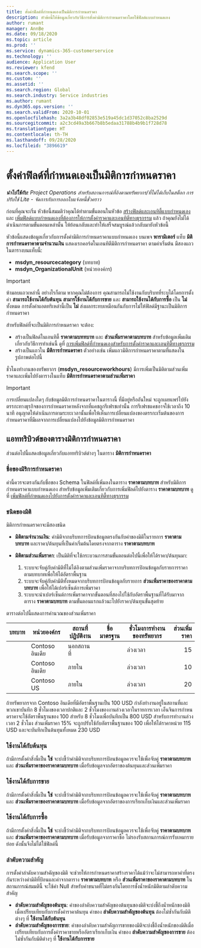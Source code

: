 ```yaml
---
title: ตั้งค่าฟิลด์ที่กำหนดเองเป็นมิติการกำหนดราคา
description: หัวข้อนี้ให้ข้อมูลเกี่ยวกับวิธีการตั้งค่ามิติการกำหนดราคาโดยใช้ฟิลด์แบบกำหนดเอง
author: rumant
manager: AnnBe
ms.date: 09/18/2020
ms.topic: article
ms.prod: ''
ms.service: dynamics-365-customerservice
ms.technology: ''
audience: Application User
ms.reviewer: kfend
ms.search.scope: ''
ms.custom: ''
ms.assetid: ''
ms.search.region: Global
ms.search.industry: Service industries
ms.author: rumant
ms.dyn365.ops.version: ''
ms.search.validFrom: 2020-10-01
ms.openlocfilehash: 3a2a3b48df02853e519a45dc1d37052c8ba2529d
ms.sourcegitcommit: a2c3cd49a3b667b8b5edaa31788b4b9b1f728d78
ms.translationtype: HT
ms.contentlocale: th-TH
ms.lasthandoff: 09/28/2020
ms.locfileid: "3896619"
---
```

# <a name="set-up-custom-fields-as-pricing-dimensions"></a>ตั้งค่าฟิลด์ที่กำหนดเองเป็นมิติการกำหนดราคา

_**นำไปใช้กับ:** Project Operations สำหรับสถานการณ์ที่อิงตามทรัพยากร/ที่ไม่ได้เก็บในสต็อก การปรับใช้ Lite - จัดการกับการออกใบแจ้งหนี้ชั่วคราว_

ก่อนที่คุณจะเริ่ม หัวข้อนี้สมมติว่าคุณได้ทำตามขั้นตอนในหัวข้อ [สร้างฟิลด์และเอนทิตี้แบบกำหนดเอง](create-custom-fields-entities-pricing-dimensions.md) และ [เพิ่มฟิลด์แบบกำหนดเองที่ต้องการให้การตั้งค่าราคาและเอนทิตีทางธุรกรรม](add-custom-fields-price-setup-transactional-entities.md) แล้ว ถ้าคุณยังไม่ได้ดำเนินการตามขั้นตอนเหล่านั้น ให้ย้อนกลับและทำให้เสร็จสมบูรณ์แล้วกลับมายังหัวข้อนี้ 

หัวข้อนี้แสดงข้อมูลเกี่ยวกับการตั้งค่ามิติการกำหนดราคาแบบกำหนดเอง บนเพจ **พารามิเตอร์** แท็บ **มิติการกำหนดราคาตามจำนวนเงิน** แสดงเรกคอร์ดในเอนทิตีมิติการกำหนดราคา ตามค่าเริ่มต้น มีสองแถวในตารางบนแท็บนี้:

- **msdyn_resourcecategory** (บทบาท)
- **msdyn_OrganizationalUnit** (หน่วยองค์กร)

> [!IMPORTANT]
> ห้ามลบแถวเหล่านี้ อย่างไรก็ตาม หากคุณไม่ต้องการ คุณสามารถไม่ใช้งานกับบริบทที่ระบุได้โดยการตั้งค่า **สามารถใช้งานได้กับต้นทุน** **สามารใช้งานได้กับการขาย** และ **สามารถใช้งานได้กับการซื้อ** เป็น **ไม่** ทั้งหมด การตั้งค่าแอตทริเหล่านี้เป็น **ไม่** ส่งผลกระทบเหมือนกันกับการไม่ให้ฟิลด์มีฐานะเป็นมิติการกำหนดราคา

สำหรับฟิลด์ที่จะเป็นมิติการกำหนดราคา จะต้อง:

- สร้างเป็นฟิลด์ในเอนทิตี้ **ราคาตามบททบาท** และ **ส่วนเพิ่มราคาตามบทบาท** สำหรับข้อมูลเพิ่มเติมเกี่ยวกับวิธีการทำเช่นนี้ ดูที่ [การเพิ่มฟิลด์ที่กำหนดเองสำหรับการตั้งค่าราคาและเอนทิตี้ทางธุรกรรม](add-custom-fields-price-setup-transactional-entities.md)
- สร้างเป็นแถวใน **มิติการกำหนดราคา** ตัวอย่างเช่น เพิ่มแถวมิติการกำหนดราคาตามที่แสดงในรูปภาพต่อไปนี้ 

ชั่วโมงทำงานของทรัพยากร (**msdyn_resourceworkhours**) มีการเพิ่มเป็นมิติตามส่วนเพิ่มราคาและเพิ่มไปยังตารางในแท็บ **มิติการกำหนดราคาตามส่วนเพิ่มราคา**

> [!IMPORTANT]
> การเปลี่ยนแปลงใดๆ กับข้อมูลมิติการกำหนดราคาในตารางนี้ ที่มีอยู่หรืออันใหม่ จะถูกเผยแพร่ไปยังตรรกะทางธุรกิจของการกำหนดราคาหลังจากที่แคชถูกรีเฟรชเท่านั้น การรีเฟรชแคชอาจใช้เวลาถึง 10 นาที อนุญาตให้ดำเนินการตามระยะเวลานั้นเพื่อให้เห็นการเปลี่ยนแปลงของตรรกะเริ่มต้นของการกำหนดราคาที่มีผลจากการเปลี่ยนแปลงไปยังข้อมูลมิติการกำหนดราคา


## <a name="attributes-of-the-pricing-dimensions-table"></a>แอททริบิวต์ของตารางมิติการกำหนดราคา
ส่วนต่อไปนี้แสดงข้อมูลเกี่ยวกับแอททริบิวต์ต่างๆ ในตาราง **มิติการกำหนดราคา**

### <a name="pricing-dimension-name"></a>ชื่อของมิริการกำหนดราคา
ค่านี้ควรจะตรงกันกับชื่อของ Schema ในฟิลด์ที่เพิ่มลงในตาราง **ราคาตามบทบาท** สำหรับมิติการกำหนดราคาแบบกำหนดเอง สำหรับข้อมูลเพิ่มเติมเกี่ยวกับการเพิ่มฟิลด์ไปยังตาราง **ราคาตามบทบาท** ดูที่ [เพิ่มฟิลด์ที่กำหนดเองไปยังการตั้งค่าราคาและเอนทิตี้ทางธุรกรรม](add-custom-fields-price-setup-transactional-entities.md)

### <a name="type-of-dimension"></a>ชนิดของมิติ
มิติการกำหนดราคาจะมีสองชนิด
  
  - **มิติตามจำนวนเงิน**: ค่ามิติจากบริบทการป้อนข้อมูลตรงกันกับค่าของมิติในรายการ **ราคาตามบทบาท** และราคา/ต้นทุนที่เป็นค่าเริ่มต้นโดยตรงจากตาราง **ราคาตามบทบาท**
  - **มิติตามส่วนเพิ่มราคา**: เป็นมิติที่จะใช้กระบวนการสามขั้นตอนต่อไปนี้เพื่อให้ได้ราคา/ต้นทุนมา:
 
    1. ระบบจะจับคู่กับค่ามิติที่ไม่ได้อิงตามส่วนเพิ่มราคาจากบริบทการป้อนข้อมูลกับรายการราคาตามบทบาทเพื่อให้ได้อัตราพื้นฐาน
    2. ระบบจะจับคู่กับค่ามิติทั้งหมดจากบริบทการป้อนข้อมูลกับรายการ **ส่วนเพิ่มราคาของราคาตามบทบาท** เพื่อให้ได้เปอร์เซ็นต์การเพิ่มราคา
    3. ระบบจะนำเปอร์เซ็นต์การเพิ่มราคาจากขั้นตอนที่สองไปใช้กับอัตราพื้นฐานที่ได้รับมาจากตาราง **ราคาตามบทบาท** ตามขั้นตอนแรกแล้วนะไปยังราคา/ต้นทุนขั้นสุดท้าย
   
   ตารางต่อไปนี้แสดงการคำนวณของส่วนเพิ่มราคา
  
| บทบาท        | หน่วยองค์กร    |สถานที่ปฏิบัติงาน      |ชื่อมาตรฐาน      |ชั่วโมงการทำงานของทรัพยากร      |  ส่วนเพิ่มราคา|
| ------------|-------------|-------------------|--------------------|-------------------------|--------:|
|             | Contoso อินเดีย|นอกสถานที่            |                    |ล่วงเวลา                 |15     |
|             | Contoso อินเดีย|ภายใน             |                    |ล่วงเวลา                 |10     |
|             | Contoso US   |ภายใน             |                    |ล่วงเวลา                 |20     |


ถ้าทรัพยากรจาก Contoso อินเดียที่มีอัตราพื้นฐานเป็น 100 USD กำลังทำงานอยู่ในสถานที่และพวกเขาบันทึก 8 ชั่วโมงของเวลาปกติและ 2 ชั่วโมงของงานล่วงเวลาในรายการเวลา เอ็นจินการกำหนดราคาจะใช้อัตราพื้นฐานของ 100 สำหรับ 8 ชั่วโมงเพื่อบันทึกเป็น 800 USD สำหรับการทำงานล่วงเวลา 2 ชั่วโมง ส่วนเพิ่มราคา 15% จะถูกปรับใช้กับอัตราพื้นฐานของ 100 เพื่อให้ได้ราคาหน่วย 115 USD และจะบันทึกเป็นต้นทุนทั้งหมด 230 USD

### <a name="applicable-to-cost"></a>ใช้งานได้กับต้นทุน 
ถ้ามีการตั้งค่าสิ่งนี้เป็น **ใช่** จะบ่งชี้ว่าค่ามิติจากบริบทการป้อนข้อมูลควรจะใช้เพื่อจับคู่ **ราคาตามบทบาท** และ **ส่วนเพิ่มราคาของราคาตามบทบาท** เมื่อรับข้อมูลจากอัตราของต้นทุนและส่วนเพิ่มราคา

### <a name="applicable-to-sales"></a>ใช้งานได้กับการขาย
ถ้ามีการตั้งค่าสิ่งนี้เป็น **ใช่** จะบ่งชี้ว่าค่ามิติจากบริบทการป้อนข้อมูลควรจะใช้เพื่อจับคู่ **ราคาตามบทบาท** และ **ส่วนเพิ่มราคาของราคาตามบทบาท** เมื่อรับข้อมูลจากอัตราของการเรียกเก็บเงินและส่วนเพิ่มราคา

### <a name="applicable-to-purchase"></a>ใช้งานได้กับการซื้อ
ถ้ามีการตั้งค่าสิ่งนี้เป็น **ใช่** จะบ่งชี้ว่าค่ามิติจากบริบทการป้อนข้อมูลควรจะใช้เพื่อจับคู่ **ราคาตามบทบาท** และ **ส่วนเพิ่มราคาของราคาตามบทบาท** เมื่อรับข้อมูลจากราคาซื้อ ไม่รองรับสถานการณ์การรับเหมารายย่อย ดังนั้นจึงไม่ได้ใช้ฟิลด์นี้ 

### <a name="priority"></a>ลำดับความสำคัญ
การตั้งค่าลำดับความสำคัญของมิติ จะช่วยให้การกำหนดราคาสร้างราคาได้แม้ว่าจะไม่สามารถหาค่าที่ตรงกันระหว่างค่ามิติที่ป้อนและค่าจากตาราง **ราคาตามบทบาท** หรือ **ส่วนเพิ่มราคาของราคาตามบทบาท** ในสถานการณ์สมมตินี้ จะใช้ค่า Null สำหรับค่าขนาดที่ไม่ตรงกันโดยการชั่งน้ำหนักมิติตามลำดับความสำคัญ

- **ลำดับความสำคัญของต้นทุน**: ค่าของลำดับความสำคัญของต้นทุนของมิติจะบ่งชี้ถึงน้ำหนักของมิติเมื่อเปรียบเทียบกับการตั้งค่าราคาต้นทุน ค่าของ **ลำดับความสำคัญของต้นทุน** ต้องไม่ซ้ำกันกับมิติต่างๆ ที่ **ใช้งานได้กับต้นทุน**
- **ลำดับความสำคัญของการขาย**: ค่าของลำดับความสำคัญการขายของมิติจะบ่งชี้ถึงน้ำหนักของมิติเมื่อเปรียบเทียบกับการตั้งค่าราคาขายหรืออัตราเรียกเก็บเงิน ค่าของ **ลำดับความสำคัญของการขาย** ต้องไม่ซ้ำกันกับมิติต่างๆ ที่ **ใช้งานได้กับการขาย**
